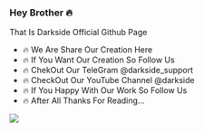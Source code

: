### Hey Brother 🔥


That Is Darkside Official Github Page

- 🔥 We Are Share Our Creation Here
- 🔥 If You Want Our Creation So Follow Us
- 🔥 ChekOut Our TeleGram @darkside_support
- 🔥 CheckOut Our YouTube Channel @darkside
- 🔥 If You Happy With Our Work So Follow Us
- 🔥 After All Thanks For Reading...

<Img src="https://github-readme-stats.vercel.app/api?username=darksidetools&&show_icons=true&title_color=ff0000&icon_color=ffffff&text_color=daf7dc&bg_color=000000">
